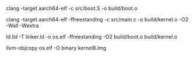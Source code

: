
clang -target aarch64-elf -c src/boot.S -o build/boot.o

clang -target aarch64-elf -ffreestanding -c src/main.c -o build/kernel.o -O2 -Wall -Wextra

ld.lld -T linker.ld -o os.elf -ffreestanding -O2 build/boot.o build/kernel.o

llvm-objcopy os.elf -O binary kernel8.img
